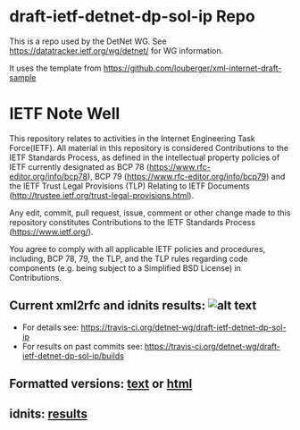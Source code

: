# draft-ietf-detnet-dp-sol-ip Repo

This is a repo used by the DetNet WG.
See https://datatracker.ietf.org/wg/detnet/ for WG information.

It uses the template from https://github.com/louberger/xml-internet-draft-sample


# IETF Note Well
This repository relates to activities in the Internet Engineering Task
Force(IETF). All material in this repository is considered Contributions
to the IETF Standards Process, as defined in the intellectual property
policies of IETF currently designated as BCP 78
(https://www.rfc-editor.org/info/bcp78), BCP 79
(https://www.rfc-editor.org/info/bcp79) and the IETF Trust Legal
Provisions (TLP) Relating to IETF Documents
(http://trustee.ietf.org/trust-legal-provisions.html).

Any edit, commit, pull request, issue, comment or other change made to this
repository constitutes Contributions to the IETF Standards Process
(https://www.ietf.org/).

You agree to comply with all applicable IETF policies and procedures,
including, BCP 78, 79, the TLP, and the TLP rules regarding code
components (e.g. being subject to a Simplified BSD License) in
Contributions.

## Current xml2rfc and idnits results: ![alt text](https://api.travis-ci.org/detnet-wg/draft-ietf-detnet-dp-sol-ip.svg?branch=master)
* For details see: https://travis-ci.org/detnet-wg/draft-ietf-detnet-dp-sol-ip
* For results on past commits see: https://travis-ci.org/detnet-wg/draft-ietf-detnet-dp-sol-ip/builds

## Formatted versions: [text](https://xml2rfc.tools.ietf.org/cgi-bin/xml2rfc.cgi?url=https://raw.githubusercontent.com/detnet-wg/draft-ietf-detnet-dp-sol-ip/master/draft-ietf-detnet-dp-sol-ip-00.xml) or  [html](https://xml2rfc.tools.ietf.org/cgi-bin/xml2rfc.cgi?url=https://raw.githubusercontent.com/detnet-wg/draft-ietf-detnet-dp-sol-ip/master/draft-ietf-detnet-dp-sol-ip-00.xml&modeAsFormat=html%2Fascii)

## idnits: [results](https://tools.ietf.org/idnits?url=https://xml2rfc.tools.ietf.org/cgi-bin/xml2rfc.cgi?url=https://raw.githubusercontent.com/detnet-wg/draft-ietf-detnet-dp-sol-ip/master/draft-ietf-detnet-dp-sol-ip-00.xml&modeAsFormat=html%2Fascii)

